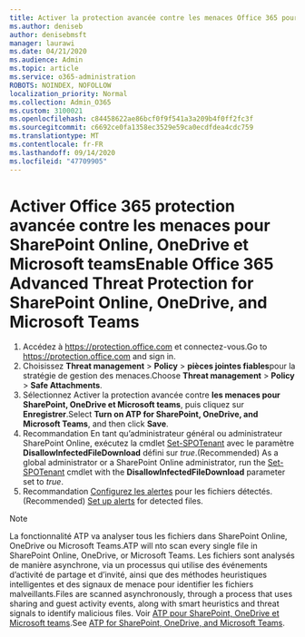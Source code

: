 ```yaml
---
title: Activer la protection avancée contre les menaces Office 365 pour SharePoint, OneDrive et Microsoft teams
ms.author: deniseb
author: denisebmsft
manager: laurawi
ms.date: 04/21/2020
ms.audience: Admin
ms.topic: article
ms.service: o365-administration
ROBOTS: NOINDEX, NOFOLLOW
localization_priority: Normal
ms.collection: Admin_O365
ms.custom: 3100021
ms.openlocfilehash: c84458622ae86bcf0f9f541a3a209b4f0ff2fc3f
ms.sourcegitcommit: c6692ce0fa1358ec3529e59ca0ecdfdea4cdc759
ms.translationtype: MT
ms.contentlocale: fr-FR
ms.lasthandoff: 09/14/2020
ms.locfileid: "47709905"
---
```

# <a name="enable-office-365-advanced-threat-protection-for-sharepoint-online-onedrive-and-microsoft-teams"></a><span data-ttu-id="2acd0-102">Activer Office 365 protection avancée contre les menaces pour SharePoint Online, OneDrive et Microsoft teams</span><span class="sxs-lookup"><span data-stu-id="2acd0-102">Enable Office 365 Advanced Threat Protection for SharePoint Online, OneDrive, and Microsoft Teams</span></span>

1. <span data-ttu-id="2acd0-103">Accédez à https://protection.office.com et connectez-vous.</span><span class="sxs-lookup"><span data-stu-id="2acd0-103">Go to https://protection.office.com and sign in.</span></span>
2. <span data-ttu-id="2acd0-104">Choisissez **Threat management**  >  **Policy**  >  **pièces jointes fiables**pour la stratégie de gestion des menaces.</span><span class="sxs-lookup"><span data-stu-id="2acd0-104">Choose **Threat management** > **Policy** > **Safe Attachments**.</span></span>
3. <span data-ttu-id="2acd0-105">Sélectionnez Activer la protection avancée contre **les menaces pour SharePoint, OneDrive et Microsoft teams**, puis cliquez sur **Enregistrer**.</span><span class="sxs-lookup"><span data-stu-id="2acd0-105">Select **Turn on ATP for SharePoint, OneDrive, and Microsoft Teams**, and then click **Save**.</span></span>
4. <span data-ttu-id="2acd0-106">Recommandation En tant qu’administrateur général ou administrateur SharePoint Online, exécutez la cmdlet [Set-SPOTenant](https://docs.microsoft.com/powershell/module/sharepoint-online/Set-SPOTenant?view=sharepoint-ps) avec le paramètre **DisallowInfectedFileDownload** défini sur *true*.</span><span class="sxs-lookup"><span data-stu-id="2acd0-106">(Recommended) As a global administrator or a SharePoint Online administrator, run the [Set-SPOTenant](https://docs.microsoft.com/powershell/module/sharepoint-online/Set-SPOTenant?view=sharepoint-ps) cmdlet with the **DisallowInfectedFileDownload** parameter set to *true*.</span></span>
5. <span data-ttu-id="2acd0-107">Recommandation [Configurez les alertes](https://docs.microsoft.com/microsoft-365/security/office-365-security/turn-on-atp-for-spo-odb-and-teams#set-up-alerts-for-detected-files) pour les fichiers détectés.</span><span class="sxs-lookup"><span data-stu-id="2acd0-107">(Recommended) [Set up alerts](https://docs.microsoft.com/microsoft-365/security/office-365-security/turn-on-atp-for-spo-odb-and-teams#set-up-alerts-for-detected-files) for detected files.</span></span>

> [!NOTE]
> <span data-ttu-id="2acd0-108">La fonctionnalité ATP va analyser tous les fichiers dans SharePoint Online, OneDrive ou Microsoft Teams.</span><span class="sxs-lookup"><span data-stu-id="2acd0-108">ATP will nto scan every single file in SharePoint Online, OneDrive, or Microsoft Teams.</span></span> <span data-ttu-id="2acd0-109">Les fichiers sont analysés de manière asynchrone, via un processus qui utilise des événements d’activité de partage et d’invité, ainsi que des méthodes heuristiques intelligentes et des signaux de menace pour identifier les fichiers malveillants.</span><span class="sxs-lookup"><span data-stu-id="2acd0-109">Files are scanned asynchronously, through a process that uses sharing and guest activity events, along with smart heuristics and threat signals to identify malicious files.</span></span> <span data-ttu-id="2acd0-110">Voir [ATP pour SharePoint, OneDrive et Microsoft teams](https://docs.microsoft.com/microsoft-365/security/office-365-security/atp-for-spo-odb-and-teams).</span><span class="sxs-lookup"><span data-stu-id="2acd0-110">See [ATP for SharePoint, OneDrive, and Microsoft Teams](https://docs.microsoft.com/microsoft-365/security/office-365-security/atp-for-spo-odb-and-teams).</span></span>